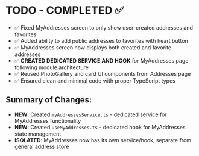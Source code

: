 # TODO - COMPLETED ✅

- ✅ Fixed MyAddresses screen to only show user-created addresses and favorites
- ✅ Added ability to add public addresses to favorites with heart button
- ✅ MyAddresses screen now displays both created and favorite addresses
- ✅ **CREATED DEDICATED SERVICE AND HOOK** for MyAddresses page following module architecture
- ✅ Reused PhotoGallery and card UI components from Addresses page
- ✅ Ensured clean and minimal code with proper TypeScript types

## Summary of Changes:

- **NEW**: Created `myAddressesService.ts` - dedicated service for MyAddresses functionality
- **NEW**: Created `useMyAddresses.ts` - dedicated hook for MyAddresses state management
- **ISOLATED**: MyAddresses now has its own service/hook, separate from general address store
